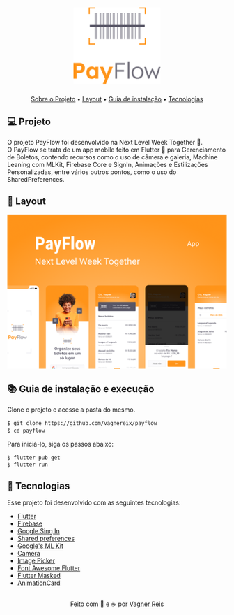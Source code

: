 <h1 align="center">
  <img alt="PayFlow" src="assets/images/logofull.png" width="200px">
</h1>

<p align="center">
  <a href="#-projeto">Sobre o Projeto</a> •
  <a href="#-layout">Layout</a> •
  <a href="#-guia-de-instalação-e-execução">Guia de instalação</a> •
  <a href="#-tecnologias">Tecnologias</a>
</p>

## 💻 Projeto

O projeto PayFlow foi desenvolvido na Next Level Week Together 💜. <br />
O PayFlow se trata de um app mobile feito em Flutter 💙 para Gerenciamento de Boletos, contendo recursos como o uso de câmera e galeria, Machine Leaning com MLKit, Firebase Core e SignIn, Animações e Estilizações Personalizadas, entre vários outros pontos, como o uso do SharedPreferences.

## 🎨 Layout

<p align="center">
  <a href="https://www.figma.com/file/ZExo5QJePzYCjUuElxVkQh/PayFlow?node-id=50322%3A847">
    <img alt="PayFlow" title="PayFlow" src="assets/images/Capa.png" />
  </a>
</p>

## 📚 Guia de instalação e execução

Clone o projeto e acesse a pasta do mesmo.

```bash
$ git clone https://github.com/vagnereix/payflow
$ cd payflow
```

Para iniciá-lo, siga os passos abaixo:

```
$ flutter pub get
$ flutter run
```

## 🚀 Tecnologias

Esse projeto foi desenvolvido com as seguintes tecnologias:

- [Flutter](https://flutter.dev/)
- [Firebase](https://firebase.google.com/)
- [Google Sing In](https://pub.dev/packages/google_sign_in)
- [Shared preferences](https://pub.dev/packages/google_sign_in)
- [Google's ML Kit](https://pub.dev/packages/google_ml_kit)
- [Camera](https://pub.dev/packages/camera)
- [Image Picker](https://pub.dev/packages/image_picker/install)
- [Font Awesome Flutter](https://pub.dev/packages/font_awesome_flutter)
- [Flutter Masked](https://pub.dev/packages/flutter_masked_text2)
- [AnimationCard](https://pub.dev/packages/animated_card)

##

<p align="center">
Feito com 💙&nbsp;e ☕&nbsp;por <a href="https://github.com/vagnereix">Vagner Reis</a>
</p>
